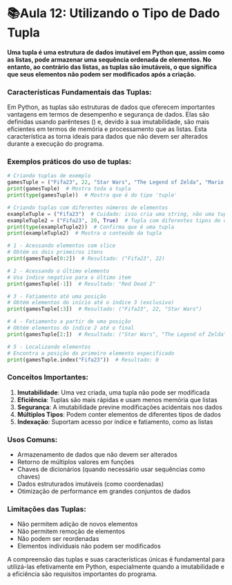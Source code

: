 # 📚Aula 12: Utilizando o Tipo de Dado Tupla

#### Uma tupla é uma estrutura de dados imutável em Python que, assim como as listas, pode armazenar uma sequência ordenada de elementos. No entanto, ao contrário das listas, as tuplas são imutáveis, o que significa que seus elementos não podem ser modificados após a criação.

### Características Fundamentais das Tuplas:

Em Python, as tuplas são estruturas de dados que oferecem importantes vantagens em termos de desempenho e segurança de dados. Elas são definidas usando parênteses () e, devido à sua imutabilidade, são mais eficientes em termos de memória e processamento que as listas. Esta característica as torna ideais para dados que não devem ser alterados durante a execução do programa.

### Exemplos práticos do uso de tuplas:

```python
# Criando tuplas de exemplo
gamesTuple = ("Fifa23", 22, "Star Wars", "The Legend of Zelda", "Mario Odyssey", "Red Dead 2")
print(gamesTuple)  # Mostra toda a tupla
print(type(gamesTuple))  # Mostra que é do tipo 'tuple'

# Criando tuplas com diferentes números de elementos
exampleTuple = ("Fifa23")  # Cuidado: isso cria uma string, não uma tupla
exampleTuple2 = ("Fifa23", 20, True)  # Tupla com diferentes tipos de dados
print(type(exampleTuple2))  # Confirma que é uma tupla
print(exampleTuple2)  # Mostra o conteúdo da tupla

# 1 - Acessando elementos com slice
# Obtém os dois primeiros itens
print(gamesTuple[0:2])  # Resultado: ("Fifa23", 22)

# 2 - Acessando o último elemento
# Usa índice negativo para o último item
print(gamesTuple[-1])  # Resultado: "Red Dead 2"

# 3 - Fatiamento até uma posição
# Obtém elementos do início até o índice 3 (exclusivo)
print(gamesTuple[:3])  # Resultado: ("Fifa23", 22, "Star Wars")

# 4 - Fatiamento a partir de uma posição
# Obtém elementos do índice 2 até o final
print(gamesTuple[2:])  # Resultado: ("Star Wars", "The Legend of Zelda", "Mario Odyssey", "Red Dead 2")

# 5 - Localizando elementos
# Encontra a posição do primeiro elemento especificado
print(gamesTuple.index("Fifa23"))  # Resultado: 0
```

### Conceitos Importantes:

1. **Imutabilidade**: Uma vez criada, uma tupla não pode ser modificada
2. **Eficiência**: Tuplas são mais rápidas e usam menos memória que listas
3. **Segurança**: A imutabilidade previne modificações acidentais nos dados
4. **Múltiplos Tipos**: Podem conter elementos de diferentes tipos de dados
5. **Indexação**: Suportam acesso por índice e fatiamento, como as listas

### Usos Comuns:

- Armazenamento de dados que não devem ser alterados
- Retorno de múltiplos valores em funções
- Chaves de dicionários (quando necessário usar sequências como chaves)
- Dados estruturados imutáveis (como coordenadas)
- Otimização de performance em grandes conjuntos de dados

### Limitações das Tuplas:

- Não permitem adição de novos elementos
- Não permitem remoção de elementos
- Não podem ser reordenadas
- Elementos individuais não podem ser modificados

A compreensão das tuplas e suas características únicas é fundamental para utilizá-las efetivamente em Python, especialmente quando a imutabilidade e a eficiência são requisitos importantes do programa.
